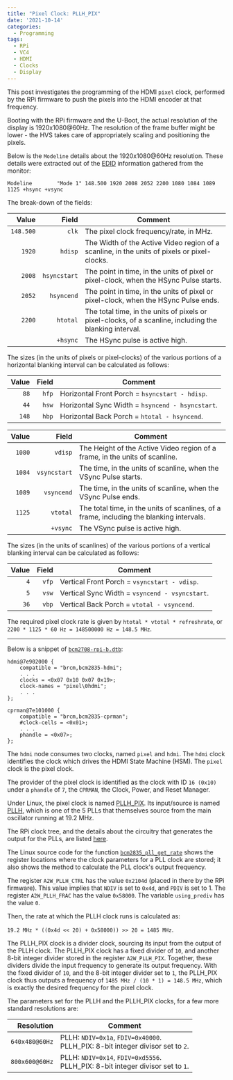 ```yaml
---
title: "Pixel Clock: PLLH_PIX"
date: '2021-10-14'
categories:
  - Programming
tags:
  - RPi
  - VC4
  - HDMI
  - Clocks
  - Display
---
```


This post investigates the programming of the HDMI `pixel` clock, performed by
the RPi firmware to push the pixels into the HDMI encoder at that frequency.

Booting with the RPi firmware and the U-Boot, the actual resolution of the
display is 1920x1080@60Hz. The resolution of the frame buffer might be lower -
the HVS takes care of appropriately scaling and positioning the pixels.

Below is the `Modeline` details about the 1920x1080@60Hz resolution. These
details were extracted out of the [EDID](https://en.wikipedia.org/wiki/Extended_Display_Identification_Data) information gathered from the monitor:

```
Modeline        "Mode 1" 148.500 1920 2008 2052 2200 1080 1084 1089 1125 +hsync +vsync
```

The break-down of the fields:

|Value|Field|Comment|
|-----:|-----:|-------|
|`148.500`|`clk` |The pixel clock frequency/rate, in MHz.
|`1920`|`hdisp` |The Width of the Active Video region of a scanline, in the units of pixels or pixel-clocks.
|`2008`|`hsyncstart` |The point in time, in the units of pixel or pixel-clock, when the HSync Pulse starts.
|`2052`|`hsyncend` |The point in time, in the units of pixel or pixel-clock, when the HSync Pulse ends.
|`2200`|`htotal` |The total time, in the units of pixels or pixel-clocks, of a scanline, including the blanking interval.
||`+hsync` |The HSync pulse is active high.


The sizes (in the units of pixels or pixel-clocks) of the various portions of
a horizontal blanking interval can be calculated as follows:

|Value|Field|Comment|
|-----:|-----:|-------|
|`88`|`hfp` | Horizontal Front Porch = `hsyncstart - hdisp`.
|`44`|`hsw` | Horizontal Sync Width = `hsyncend - hsyncstart`.
|`148`|`hbp` | Horizontal Back Porch = `htotal - hsyncend`.

|Value|Field|Comment|
|-----:|-----:|-------|
|`1080`|`vdisp` |The Height of the Active Video region of a frame, in the units of scanline.
|`1084`|`vsyncstart` |The time, in the units of scanline, when the VSync Pulse starts.
|`1089`|`vsyncend` |The time, in the units of scanline, when the VSync Pulse ends.
|`1125`|`vtotal` |The total time, in the units of scanlines, of a frame, including the blanking intervals.
||`+vsync` |The VSync pulse is active high.

The sizes (in the units of scanlines) of the various portions of a vertical
blanking interval can be calculated as follows:

|Value|Field|Comment|
|-----:|-----:|-------|
|`4`|`vfp` | Vertical Front Porch = `vsyncstart - vdisp`.
|`5`|`vsw` | Vertical Sync Width = `vsyncend - vsyncstart`.
|`36`|`vbp` | Vertical Back Porch = `vtotal - vsyncend`.

The required pixel clock rate is given by `htotal * vtotal * refreshrate`, or
`2200 * 1125 * 60 Hz = 148500000 Hz = 148.5 MHz`.

---


Below is a snippet of [`bcm2708-rpi-b.dtb`](https://github.com/raspberrypi/firmware/blob/master/boot/bcm2708-rpi-b.dtb):

```
hdmi@7e902000 {
	compatible = "brcm,bcm2835-hdmi";
	. . .
	clocks = <0x07 0x10 0x07 0x19>;
	clock-names = "pixel\0hdmi";
	. . .
};

cprman@7e101000 {
	compatible = "brcm,bcm2835-cprman";
	#clock-cells = <0x01>;
	. . .
	phandle = <0x07>;
};
```

The `hdmi` node consumes two clocks, named `pixel` and `hdmi`. The `hdmi` clock
identifies the clock which drives the HDMI State Machine (HSM). The `pixel`
clock is the pixel clock.

The provider of the pixel clock is identified as the clock with ID `16 (0x10)`
under a `phandle` of `7`, the `CPRMAN`, the Clock, Power, and Reset Manager.

Under Linux, the pixel clock is named
[PLLH_PIX](https://lxr.missinglinkelectronics.com/linux/include/dt-bindings/clock/bcm2835.h).
Its input/source is named
[PLLH](https://lxr.missinglinkelectronics.com/linux/include/dt-bindings/clock/bcm2835.h), which is one of the 5 PLLs that themselves source from the main oscillator
running at 19.2 MHz.

The RPi clock tree, and the details about the circuitry that generates the output
for the PLLs, are listed [here](https://elinux.org/The_Undocumented_Pi).

The Linux source code for the function
[`bcm2835_pll_get_rate`](https://lxr.missinglinkelectronics.com/linux/drivers/clk/bcm/clk-bcm2835.c)
shows the register
locations where the clock parameters for a PLL clock are stored; it also shows the
method to calculate the PLL clock's output frequency.

The register `A2W_PLLH_CTRL` has the value `0x2104d` (placed in there by the
RPi firmware). This value implies that
`NDIV` is set to `0x4d`, and `PDIV` is set to 1. The register `A2W_PLLH_FRAC`
has the value `0x58000`. The variable `using_prediv` has the value `0`.

Then, the rate at which the PLLH clock runs is calculated as:

`19.2 MHz * ((0x4d << 20) + 0x58000)) >> 20 = 1485 MHz`.

The PLLH_PIX clock is a divider clock, sourcing its input from the output of
the PLLH clock. The PLLH_PIX clock has a fixed divider of `10`, and another 8-bit
integer divider stored in the register `A2W_PLLH_PIX`.
Together, these dividers divide the input frequency to generate its output
frequency.
With the fixed divider of `10`, and the 8-bit integer divider set to `1`,
the PLLH_PIX clock thus outputs a frequency of
`1485 MHz / (10 * 1) = 148.5 MHz`, which is exactly the desired frequency for
the pixel clock.

The parameters set for the PLLH and the PLLH_PIX clocks, for a few more
standard resolutions are:


|Resolution|Comment|
|-----:|-------|
|`640x480@60Hz`| PLLH: `NDIV=0x1a`, `FDIV=0x40000`.<br/>PLLH_PIX: 8-bit integer divisor set to `2`.
|`800x600@60Hz`| PLLH: `NDIV=0x14`, `FDIV=0xd5556`.<br/>PLLH_PIX: 8-bit integer divisor set to `1`.
